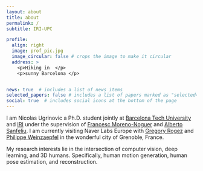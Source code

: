```yaml
---
layout: about
title: about
permalink: /
subtitle: IRI-UPC

profile:
  align: right
  image: prof_pic.jpg
  image_circular: false # crops the image to make it circular
  address: >
    <p>Hiking in  </p>
    <p>sunny Barcelona </p>


news: true  # includes a list of news items
selected_papers: false # includes a list of papers marked as "selected={true}"
social: true  # includes social icons at the bottom of the page
---
```


I am Nicolas Ugrinovic a Ph.D. student jointly at [Barcelona Tech University](https://www.upc.edu/en) and [IRI](https://www.iri.upc.edu/) 
under the supervision of [Francesc Moreno-Noguer](http://www.iri.upc.edu/people/fmoreno/) and 
[Alberto Sanfeliu](http://www.iri.upc.edu/people/sanfeliu/). I am currently visiting Naver Labs Europe with 
[Gregory Rogez](https://europe.naverlabs.com/people_user/Gregory-Rogez/) and 
[Philippe Weinzaepfel](https://europe.naverlabs.com/people_user/pweinzae/) in the wonderful city of Grenoble, France. 

My research interests lie in the intersection of computer vision, deep learning, and 3D humans. Specifically, human motion generation, 
human pose estimation, and reconstruction.



